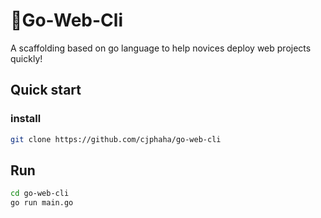 # 👋Go-Web-Cli

A scaffolding based on go language to help novices deploy web projects quickly!

## Quick start

### install

```bash
git clone https://github.com/cjphaha/go-web-cli
```

## Run

```bash
cd go-web-cli
go run main.go
```

